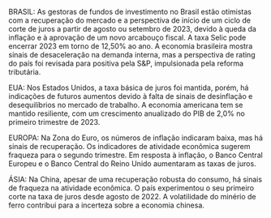 
BRASIL:
As gestoras de fundos de investimento no Brasil estão otimistas com a recuperação do mercado e a perspectiva de início de um ciclo de corte de juros a partir de agosto ou setembro de 2023, devido à queda da inflação e à aprovação de um novo arcabouço fiscal. A taxa Selic pode encerrar 2023 em torno de 12,50% ao ano. A economia brasileira mostra sinais de desaceleração na demanda interna, mas a perspectiva de rating do país foi revisada para positiva pela S&P, impulsionada pela reforma tributária.

EUA:
Nos Estados Unidos, a taxa básica de juros foi mantida, porém, há indicações de futuros aumentos devido à falta de sinais de desinflação e desequilíbrios no mercado de trabalho. A economia americana tem se mantido resiliente, com um crescimento anualizado do PIB de 2,0% no primeiro trimestre de 2023.

EUROPA:
Na Zona do Euro, os números de inflação indicaram baixa, mas há sinais de recuperação. Os indicadores de atividade econômica sugerem fraqueza para o segundo trimestre. Em resposta à inflação, o Banco Central Europeu e o Banco Central do Reino Unido aumentaram as taxas de juros.

ÁSIA:
Na China, apesar de uma recuperação robusta do consumo, há sinais de fraqueza na atividade econômica. O país experimentou o seu primeiro corte na taxa de juros desde agosto de 2022. A volatilidade do minério de ferro contribui para a incerteza sobre a economia chinesa.